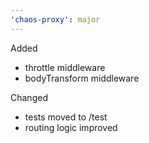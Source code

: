 ```yaml
---
'chaos-proxy': major
---
```


Added

- throttle middleware
- bodyTransform middleware

Changed

- tests moved to /test
- routing logic improved
